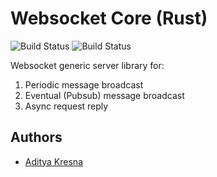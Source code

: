 # Websocket Core (Rust)

![Build Status](https://github.com/bitwyre/websocket_core/workflows/Build/badge.svg)
![Build Status](https://travis-ci.com/bitwyre/websocket_core.svg?branch=master)

Websocket generic server library for:

1. Periodic message broadcast
2. Eventual (Pubsub) message broadcast
3. Async request reply

## Authors

- [Aditya Kresna](https://github.com/ujang360)
